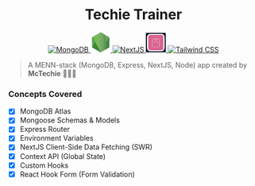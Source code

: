 <h1 align="center">
  Techie Trainer
</h1>
<p align="center">
  <a href="https://www.mongodb.com">
    <img alt="MongoDB" src="https://github.com/mongodb/mongo/raw/master/docs/leaf.svg" width="26" />
  </a>
  <a href="https://nodejs.org/en/">
    <img alt="NodeJS" src="https://raw.githubusercontent.com/github/explore/80688e429a7d4ef2fca1e82350fe8e3517d3494d/topics/nodejs/nodejs.png" width="40" />
  </a>
  <a href="https://nextjs.org/">
    <img alt="NextJS" src="https://camo.githubusercontent.com/92ec9eb7eeab7db4f5919e3205918918c42e6772562afb4112a2909c1aaaa875/68747470733a2f2f6173736574732e76657263656c2e636f6d2f696d6167652f75706c6f61642f76313630373535343338352f7265706f7369746f726965732f6e6578742d6a732f6e6578742d6c6f676f2e706e67" width="40" />
  </a>
  <a href="https://react-hook-form.com">
    <img alt="React Hook Form" src="./assets/react-hook-form.png" width="40" />
  </a>
  <a href="https://tailwindcss.com/">
    <img alt="Tailwind CSS" src="https://avatars.githubusercontent.com/u/67109815?s=200&v=4" width="45" />
  </a>
</p>

> A MENN-stack (MongoDB, Express, NextJS, Node) app created by **McTechie** 👨‍🎨✨

### Concepts Covered

- [x] MongoDB Atlas
- [x] Mongoose Schemas & Models
- [x] Express Router
- [x] Environment Variables
- [x] NextJS Client-Side Data Fetching (SWR)
- [x] Context API (Global State)
- [x] Custom Hooks
- [x] React Hook Form (Form Validation)

